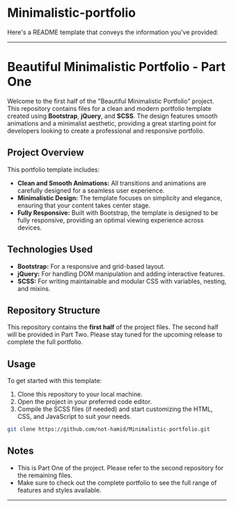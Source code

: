 # Minimalistic-portfolio
Here's a README template that conveys the information you've provided:

---

# Beautiful Minimalistic Portfolio - Part One

Welcome to the first half of the "Beautiful Minimalistic Portfolio" project. This repository contains files for a clean and modern portfolio template created using **Bootstrap**, **jQuery**, and **SCSS**. The design features smooth animations and a minimalist aesthetic, providing a great starting point for developers looking to create a professional and responsive portfolio.

## Project Overview

This portfolio template includes:
- **Clean and Smooth Animations:** All transitions and animations are carefully designed for a seamless user experience.
- **Minimalistic Design:** The template focuses on simplicity and elegance, ensuring that your content takes center stage.
- **Fully Responsive:** Built with Bootstrap, the template is designed to be fully responsive, providing an optimal viewing experience across devices.

## Technologies Used

- **Bootstrap:** For a responsive and grid-based layout.
- **jQuery:** For handling DOM manipulation and adding interactive features.
- **SCSS:** For writing maintainable and modular CSS with variables, nesting, and mixins.

## Repository Structure

This repository contains the **first half** of the project files. The second half will be provided in Part Two. Please stay tuned for the upcoming release to complete the full portfolio.

## Usage

To get started with this template:
1. Clone this repository to your local machine.
2. Open the project in your preferred code editor.
3. Compile the SCSS files (if needed) and start customizing the HTML, CSS, and JavaScript to suit your needs.

```bash
git clone https://github.com/not-hamid/Minimalistic-portfolio.git
```

## Notes

- This is Part One of the project. Please refer to the second repository for the remaining files.
- Make sure to check out the complete portfolio to see the full range of features and styles available.

---
